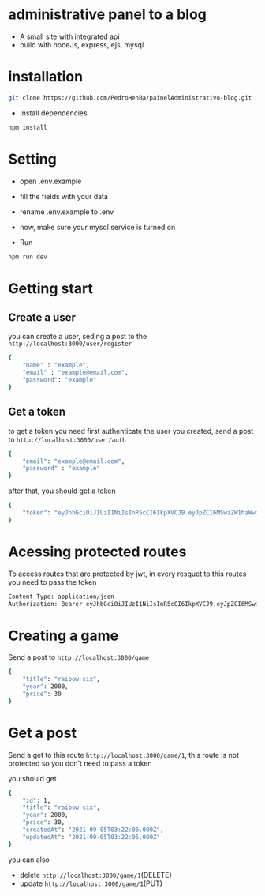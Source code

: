 <h1>administrative panel to a blog</h1>

- A small site with integrated api
- build with nodeJs, express, ejs, mysql

<h1>installation</h1>

```bash
git clone https://github.com/PedroHenBa/painelAdministrativo-blog.git
```
- Install dependencies

```bash
npm install
```

<h1>Setting</h1>

- open .env.example
- fill the fields with your data
- rename .env.example to .env

- now, make sure your mysql service is turned on

- Run

```bash
npm run dev
```

<h1>Getting start</h1>

<h2>Create a user</h2>

you can create a user, seding a post to the `http://localhost:3000/user/register`

```bash
{
    "name" : "example",
    "email" : "example@email.com",
    "password": "example"
}
```
<h2>Get a token</h2>

to get a token you need first authenticate the user you created, send a post to `http://localhost:3000/user/auth`

```bash
{
    "email": "example@email.com",
    "password" : "example"
}
```

after that, you should get a token

```bash
{
    "token": "eyJhbGciOiJIUzI1NiIsInR5cCI6IkpXVCJ9.eyJpZCI6MSwiZW1haWwiOiJtYXJpYUBlbWFpbC5jb20iLCJpYXQiOjE2MzExMTAwMjYsImV4cCI6MTYzMTExNzIyNn0.1ZPQwBzmI_HTss5oCSpXtZKHuKtmDTyagCst0x4-GCY"
}
```

<h1>Acessing protected routes</h1>

To access routes that are protected by jwt, in every resquet to this routes you need to pass the token

```bash
Content-Type: application/json
Authorization: Bearer eyJhbGciOiJIUzI1NiIsInR5cCI6IkpXVCJ9.eyJpZCI6MSwiZW1haWwiOiJtYXJpYUBlbWFpbC5jb20iLCJpYXQiOjE2MzExMTAwMjYsImV4cCI6MTYzMTExNzIyNn0.1ZPQwBzmI_HTss5oCSpXtZKHuKtmDTyagCst0x4-GCY
```

<h1>Creating a game</h1>

Send a post to `http://localhost:3000/game`

```bash
{
    "title": "raibow six",
    "year": 2000,
    "price": 30
}
```
<h1>Get a post</h1>

Send a get to this route `http://localhost:3000/game/1`, this route is not protected so you don't need to pass a token

you should get

```bash
{
    "id": 1,
    "title": "raibow six",
    "year": 2000,
    "price": 30,
    "createdAt": "2021-09-05T03:22:06.000Z",
    "updatedAt": "2021-09-05T03:22:06.000Z"
}
```

you can also

- delete `http://localhost:3000/game/1`(DELETE)
- update `http://localhost:3000/game/1`(PUT)


